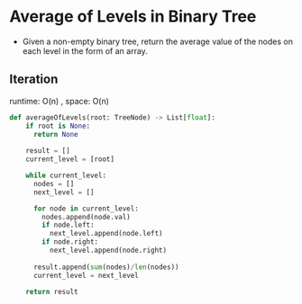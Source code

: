 # Average of Levels in Binary Tree
- Given a non-empty binary tree, return the average value of the nodes on each level in the form of an array.

## Iteration
runtime: O(n) , space: O(n)
```python
def averageOfLevels(root: TreeNode) -> List[float]:
    if root is None:
      return None
    
    result = []
    current_level = [root]

    while current_level:
      nodes = []
      next_level = []

      for node in current_level:
        nodes.append(node.val)
        if node.left:
          next_level.append(node.left)
        if node.right:
          next_level.append(node.right)
      
      result.append(sum(nodes)/len(nodes))
      current_level = next_level
    
    return result
```
